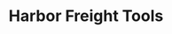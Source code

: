 ---
title: "Harbor Freight Tools"
url: /portland/harbor-freight-tools-north-mason-street/
shop: hardware
---